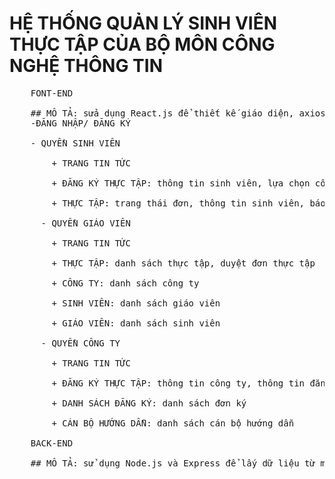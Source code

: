 
# HỆ THỐNG QUẢN LÝ SINH VIÊN THỰC TẬP CỦA BỘ MÔN CÔNG NGHỆ THÔNG TIN <br>
  <pre>
    FONT-END <br>
    ## MÔ TẢ: sửa dụng React.js để thiết kế giáo diện, axios để lấy dữ liệu từ monggoDB bằng Node.js và Express
    -ĐĂNG NHẬP/ ĐĂNG KÝ <br>
    - QUYỀN SINH VIÊN <br>
        + TRANG TIN TỨC <br>
        + ĐĂNG KÝ THỰC TẬP: thông tin sinh viên, lựa chọn công ty, thông tin đăng ký <br>
        + THỰC TẬP: trang thái đơn, thông tin sinh viên, báo cáo tuần, báo cáo tuẩn kết <br>
      - QUYỀN GIÁO VIÊN <br>
        + TRANG TIN TỨC <br>
        + THỰC TẬP: danh sách thực tập, duyệt đơn thực tập <br>
        + CÔNG TY: danh sách công ty <br>
        + SINH VIÊN: danh sách giáo viên <br>
        + GIÁO VIÊN: danh sách sinh viên <br>
      - QUYỀN CÔNG TY <br>
        + TRANG TIN TỨC <br>
        + ĐĂNG KÝ THỰC TẬP: thông tin công ty, thông tin đăng ký, thông tin cán bộ <br>
        + DANH SÁCH ĐĂNG KÝ: danh sách đơn ký <br>
        + CÁN BỘ HƯỚNG DẪN: danh sách cán bộ hướng dẫn <br>
    BACK-END <br>
    ## MÔ TẢ: sử dụng Node.js và Express để lấy dữ liệu từ monggoDB theo mô hình MVC
